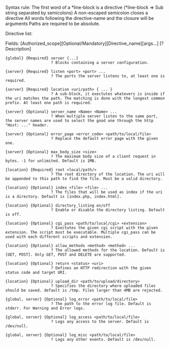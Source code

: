 Syntax rule:
    The first word of a *line-block is a directive
    (*line-block => Sub string separated by semicolons)
    A non-escaped semicolon closes a directive
    All words following the directive-name and the closure will be arguments
    Paths are required to be absolute.

Directive list:

Fields:    [Authorized_scope][Optional/Mandatory][Directive_name][args...]
                        [? Description]

    {global} {Required} server {...}
                        ? Blocks containing a server configuration.

    {server} {Required} listen <port> <port> ...
                        ? The ports the server listens to, at least one is required.

    {server} {Required} location <uri/path> { ... }
                        ? A sub-block, it exectutes whatevers is inside if the uri matches the path. The matching is done with the longest common prefix. At least one path is required.

    {server} {Optional} server_name <Name> <Name> ...
                        ? When multiple server listen to the same port, the server names are used to select the good one through the http "Host: ..." header.

    {server} {Optional} error_page <error_code> <path/to/local/file>
                        ? Replace the default error page with the given one.

    {server} {Optional} max_body_size <size>
                        ? The maximum body size of a client request in bytes. -1 for unlimited. Default is 1MB.

    {location} {Required} root <local/path/>
                        ? The root directory of the location. The uri will be appended to this path to find the file. Must be a valid directory.

    {location} {Optional} index <file> <file> ...
                        ? The files that will be used as index if the uri is a directory. Default is [index.php, index.html].

    {location} {Optional} directory_listing on/off
                        ? Enable or disable the directory listing. Default is off.

    {location} {Optional} cgi_pass <path/to/local/cgi> <extension>
                        ? Exectutes the given cgi script with the given extension. The script must be executable. Multiple cgi_pass can be used with each different scripts and extension.

    {location} {Optional} allow_methods <method> <method> ...
                        ? The allowed methods for the location. Default is [GET, POST]. Only GET, POST and DELETE are supported.

    {location} {Optional} return <status> <uri>
                        ? Defines an HTTP redirection with the given status code and target URI.

    {location} {Optional} upload_dir <path/to/upload/directory>
                        ? Specifies the directory where uploaded files should be saved. default is /tmp. Files larger than 4MB are rejected.

    {global, server} {Optional} log_error <path/to/local/file>
                        ? The path to the error log file. Default is stderr. For Warning and Error logs.

    {global, server} {Optional} log_access <path/to/local/file>
                        ? Logs any access to the server. Default is /dev/null.

    {global, server} {Optional} log_misc <path/to/local/file>
                        ? Logs any other events. Default is /dev/null.

